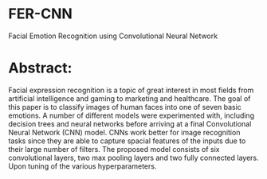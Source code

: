 # FER-CNN
Facial Emotion Recognition using Convolutional Neural Network

# Abstract:
Facial expression recognition is a topic of great
interest in most fields from artificial intelligence and gaming to
marketing and healthcare. The goal of this paper is to classify
images of human faces into one of seven basic emotions. A
number of different models were experimented with, including
decision trees and neural networks before arriving at a final
Convolutional Neural Network (CNN) model. CNNs work better
for image recognition tasks since they are able to capture spacial
features of the inputs due to their large number of filters. The
proposed model consists of six convolutional layers, two max
pooling layers and two fully connected layers. Upon tuning of the
various hyperparameters.



